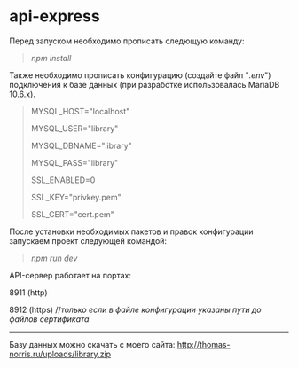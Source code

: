 # api-express

Перед запуском необходимо прописать следющую команду:

>*npm install*

Также необходимо прописать конфигурацию (создайте файл "*.env*") подключения к базе данных (при разработке использовалась MariaDB 10.6.x).

>MYSQL_HOST="localhost"
>
>MYSQL_USER="library"
>
>MYSQL_DBNAME="library"
>
>MYSQL_PASS="library"
>
>
>SSL_ENABLED=0
>
>SSL_KEY="privkey.pem"
>
>SSL_CERT="cert.pem"

После установки необходимых пакетов и правок конфигурации запускаем проект следующей командой:

>*npm run dev*

API-сервер работает на портах:

8911 (http)

8912 (https) //*только если в файле конфигурации указаны пути до файлов сертификата*

--------------------------------

Базу данных можно скачать с моего сайта: http://thomas-norris.ru/uploads/library.zip
